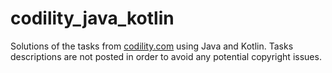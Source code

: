 # codility_java_kotlin
Solutions of the tasks from [codility.com](https://app.codility.com/programmers/) using Java and Kotlin.
Tasks descriptions are not posted in order to avoid any potential copyright issues.
